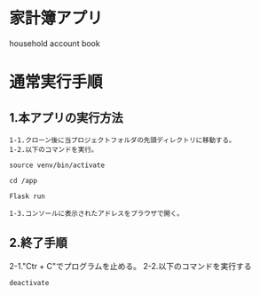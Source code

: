 # 家計簿アプリ
household account book

# 通常実行手順

## 1.本アプリの実行方法

    1-1.クローン後に当プロジェクトフォルダの先頭ディレクトリに移動する。
    1-2.以下のコマンドを実行。

    source venv/bin/activate

    cd /app

    Flask run

    1-3.コンソールに表示されたアドレスをブラウザで開く。

## 2.終了手順

   2-1."Ctr + C"でプログラムを止める。
   2-2.以下のコマンドを実行する

    deactivate
 


